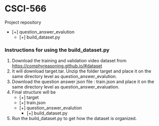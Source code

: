 # CSCI-566

Project repository <br>
  * [+] question_answer_evalution <br>
      * [+] build_dataset.py


### Instructions for using the build_dataset.py

1. Download the training and validation video dataset from https://comphyreasoning.github.io/#dataset
2. It will download target.tar. Unzip the folder target and place it on the same directory level as question_answer_evalution.
3. Download the question answer json file : train.json and place it on the same directory level as question_answer_evaluation.
4. Final structure will be
     * [+] target
     * [+] train.json
     * [+] question_answer_evalution <br>
          * [+] build_dataset.py
5. Run the build_dataset.py to get how the dataset is organized.
